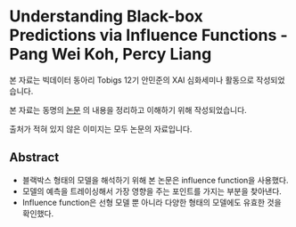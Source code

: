 # Understanding Black-box Predictions via Influence Functions - Pang Wei Koh, Percy Liang

본 자료는 빅데이터 동아리 Tobigs 12기 안민준의 XAI 심화세미나 활동으로 작성되었습니다.

본 자료는 동명의 [논문](https://arxiv.org/abs/1703.04730) 의 내용을 정리하고 이해하기 위해 작성되었습니다.

출처가 적혀 있지 않은 이미지는 모두 논문의 자료입니다.

## Abstract

- 블랙박스 형태의 모델을 해석하기 위해 본 논문은 influence function을 사용했다.
- 모델의 예측을 트레이싱해서 가장 영향을 주는 포인트를 가지는 부분을 찾아낸다.
- Influence function은 선형 모델 뿐 아니라 다양한 형태의 모델에도 유효한 것을 확인했다.